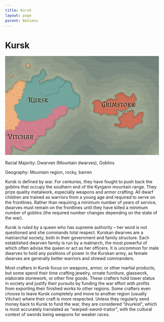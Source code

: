 ```yaml
---
title: Kursk
layout: page
parent: Nations
---
```


# Kursk

![NationMap](../images/nations/Kursk.png)

Racial Majority: Dwarven (Mountain dwarves), Goblins

Geography: Mountain region, rocky, barren

Kursk is defined by war. For centuries, they have fought to push back the goblins that occupy the southern end of the Kyrgann mountain range.  They prize quality metalwork, especially weapons and armor crafting.  All dwarf children are trained as warriors from a young age and required to serve on the frontlines.  Rather than requiring a minimum number of years of service, dwarves must remain on the frontlines until they have killed a minimum number of goblins (the required number changes depending on the state of the war).  

Kursk is ruled by a queen who has supreme authority – her word is not questioned and she commands total respect. Kurskan dwarves are a matriarchal society, both in their government and family structure.  Each established dwarven family is run by a matriarch, the most powerful of which often advise the queen or act as her officers.  It is uncommon for male dwarves to hold any positions of power in the Kurskan army, as female dwarves are generally better warriors and shrewd commanders.

Most crafters in Kursk focus on weapons, armor, or other martial products, but some spend their time crafting jewelry, ornate furniture, glasswork, elaborate stonework, or other fine goods.  These crafters hold lower status in society and justify their pursuits by funding the war effort with profits from exporting their finished works to other regions.  Some crafters even choose to leave Kursk completely and move to another region (usually Vitchar) where their craft is more respected.  Unless they regularly send money back to Kursk to fund the war, they are considered “dvurkist”, which is most accurately translated as “warped-sword-traitor”, with the cultural context of swords being weapons for weaker races.
